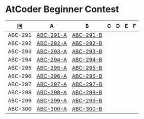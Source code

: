 # AtCoder Beginner Contest

| 回 | A | B | C | D | E | F |
|:---:|:---:|:---:|:---:|:---:|:---:|:---:|
| ABC-291 | [ABC-291-A](ABC-291-A.py) | [ABC-291-B](ABC-291-B.py) |  |  |  |  |
| ABC-292 | [ABC-292-A](ABC-292-A.py) | [ABC-292-B](ABC-292-B.py) |  |  |  |  |
| ABC-293 | [ABC-293-A](ABC-293-A.py) | [ABC-293-B](ABC-293-B.py) |  |  |  |  |
| ABC-294 | [ABC-294-A](ABC-294-A.py) | [ABC-294-B](ABC-294-B.py) |  |  |  |  |
| ABC-295 | [ABC-295-A](ABC-295-A.py) | [ABC-295-B](ABC-295-B.py) |  |  |  |  |
| ABC-296 | [ABC-296-A](ABC-296-A.py) | [ABC-296-B](ABC-296-B.py) |  |  |  |  |
| ABC-297 | [ABC-297-A](ABC-297-A.py) | [ABC-297-B](ABC-297-B.py) |  |  |  |  |
| ABC-298 | [ABC-298-A](ABC-298-A.py) | [ABC-298-B](ABC-298-B.py) |  |  |  |  |
| ABC-299 | [ABC-299-A](ABC-299-A.py) | [ABC-299-B](ABC-299-B.py) |  |  |  |  |
| ABC-300 | [ABC-300-A](ABC-300-A.py) | [ABC-300-B](ABC-300-B.py) |  |  |  |  |
